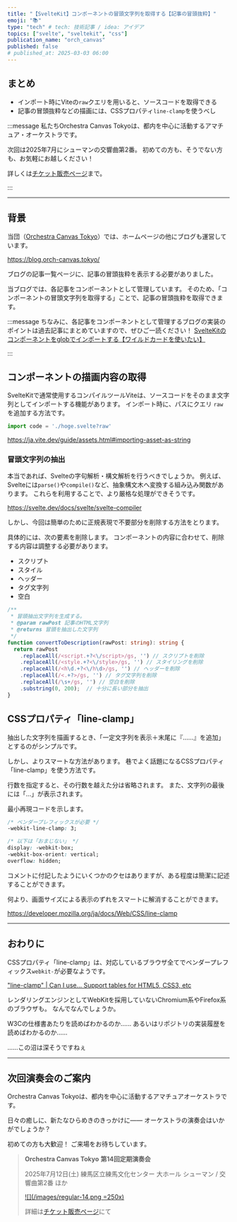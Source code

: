 ```yaml
---
title: "【SvelteKit】コンポーネントの冒頭文字列を取得する【記事の冒頭抜粋】"
emoji: "📚"
type: "tech" # tech: 技術記事 / idea: アイデア
topics: ["svelte", "sveltekit", "css"]
publication_name: "orch_canvas"
published: false
# published_at: 2025-03-03 06:00
---
```


## まとめ

- インポート時にViteの`raw`クエリを用いると、ソースコードを取得できる
- 記事の冒頭抜粋などの描画には、CSSプロパティ`line-clamp`を使うべし

<!-- begin short upcoming concert announcement -->

:::message
私たちOrchestra Canvas Tokyoは、都内を中心に活動するアマチュア・オーケストラです。

次回は2025年7月にシューマンの交響曲第2番。
初めての方も、そうでない方も、お気軽にお越しください！

詳しくは[チケット販売ページ](https://teket.jp/1776/44429?uid=zenn)まで。
<!-- textlint-disable -->
:::
<!-- textlint-disable -->

<!-- end short upcoming concert announcement -->

---

## 背景

当団（[Orchestra Canvas Tokyo](https://www.orch-canvas.tokyo/)）では、ホームページの他にブログも運営しています。

https://blog.orch-canvas.tokyo/

ブログの記事一覧ページに、記事の冒頭抜粋を表示する必要がありました。

当ブログでは、各記事をコンポーネントとして管理しています。
そのため、「コンポーネントの冒頭文字列を取得する」ことで、記事の冒頭抜粋を取得できます。

:::message
ちなみに、各記事をコンポーネントとして管理するブログの実装のポイントは過去記事にまとめていますので、ぜひご一読ください！
[SvelteKitのコンポーネントをglobでインポートする【ワイルドカードを使いたい】](https://zenn.dev/orch_canvas/articles/sveltekit-import-component-dynamically)

<!-- textlint-disable -->
:::
<!-- textlint-disable -->

## コンポーネントの描画内容の取得

SvelteKitで通常使用するコンパイルツールViteは、ソースコードをそのまま文字列としてインポートする機能があります。
インポート時に、パスにクエリ `raw` を追加する方法です。

```ts
import code = './hoge.svelte?raw'
```

https://ja.vite.dev/guide/assets.html#importing-asset-as-string

### 冒頭文字列の抽出

本当であれば、Svelteの字句解析・構文解析を行うべきでしょうか。
例えば、Svelteには`parse()`や`compile()`など、抽象構文木へ変換する組み込み関数があります。
これらを利用することで、より厳格な処理ができそうです。

https://svelte.dev/docs/svelte/svelte-compiler

しかし、今回は簡単のために正規表現で不要部分を削除する方法をとります。

具体的には、次の要素を削除します。
コンポーネントの内容に合わせて、削除する内容は調整する必要があります。

- スクリプト
- スタイル
- ヘッダー
- タグ文字列
- 空白

```ts
/**
 * 冒頭抽出文字列を生成する。
 * @param rawPost 記事のHTML文字列
 * @returns 冒頭を抽出した文字列
 */
function convertToDescription(rawPost: string): string {
  return rawPost
    .replaceAll(/<script.+?<\/script>/gs, '') // スクリプトを削除
    .replaceAll(/<style.+?<\/style>/gs, '') // スタイリングを削除
    .replaceAll(/<h\d.+?<\/h\d>/gs, '') // ヘッダーを削除
    .replaceAll(/<.+?>/gs, '') // タグ文字列を削除
    .replaceAll(/\s+/gs, '') // 空白を削除
    .substring(0, 200);  // 十分に長い部分を抽出
}
```

## CSSプロパティ「line-clamp」

抽出した文字列を描画するとき、「一定文字列を表示＋末尾に『……』を追加」とするのがシンプルです。

しかし、よりスマートな方法があります。
巷でよく話題になるCSSプロパティ「line-clamp」を使う方法です。

行数を指定すると、その行数を越えた分は省略されます。
また、文字列の最後には「…」が表示されます。

最小再現コードを示します。

```css
/* ベンダープレフィックスが必要 */
-webkit-line-clamp: 3;

/* 以下は「おまじない」 */
display: -webkit-box;
-webkit-box-orient: vertical;
overflow: hidden;
```

コメントに付記したようにいくつかのクセはありますが、ある程度は簡潔に記述することができます。

何より、画面サイズによる表示のずれをスマートに解消することができます。

https://developer.mozilla.org/ja/docs/Web/CSS/line-clamp

---

## おわりに

CSSプロパティ「line-clamp」は、対応しているブラウザ全てでベンダープレフィックス`webkit-`が必要なようです。

["line-clamp" | Can I use... Support tables for HTML5, CSS3, etc](https://caniuse.com/?search=line-clamp)

レンダリングエンジンとしてWebKitを採用していないChromium系やFirefox系のブラウザも。
なんでなんでしょうか。

W3Cの仕様書あたりを読めばわかるのか……
あるいはリポジトリの実装履歴を読めばわかるのか……

……この沼は深そうですねぇ

---

<!-- begin long upcoming concert announcement -->

## 次回演奏会のご案内

Orchestra Canvas Tokyoは、都内を中心に活動するアマチュアオーケストラです。

日々の癒しに、新たなひらめきのきっかけに——
オーケストラの演奏会はいかがでしょうか？

初めての方も大歓迎！
ご来場をお待ちしています。

> **Orchestra Canvas Tokyo**
> **第14回定期演奏会**
>
> 2025年7月12日(土)
> 練馬区立練馬文化センター 大ホール
> シューマン / 交響曲第2番 ほか
>
> [![](/images/regular-14.png =250x)](https://www.orch-canvas.tokyo/concerts/regular-14)
>
> 詳細は[チケット販売ページ](https://teket.jp/1776/44429?uid=zenn)にて

<!-- end long upcoming concert announcement -->
